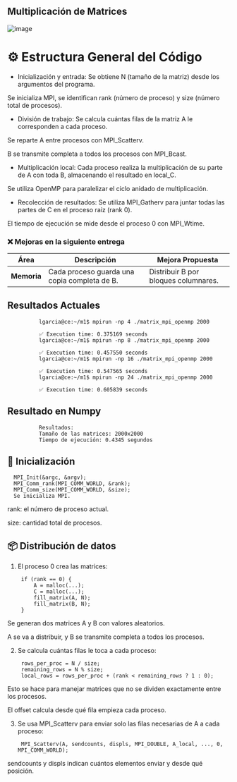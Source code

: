 ## Multiplicación de Matrices

![image](https://github.com/user-attachments/assets/39931cd0-8393-4ce7-bf8d-894a2bf9519a)


# ⚙️ Estructura General del Código
- Inicialización y entrada:
Se obtiene N (tamaño de la matriz) desde los argumentos del programa.

Se inicializa MPI, se identifican rank (número de proceso) y size (número total de procesos).

- División de trabajo:
Se calcula cuántas filas de la matriz A le corresponden a cada proceso.

Se reparte A entre procesos con MPI_Scatterv.

B se transmite completa a todos los procesos con MPI_Bcast.

- Multiplicación local: 
Cada proceso realiza la multiplicación de su parte de A con toda B, almacenando el resultado en local_C.

Se utiliza OpenMP para paralelizar el ciclo anidado de multiplicación.

- Recolección de resultados:
Se utiliza MPI_Gatherv para juntar todas las partes de C en el proceso raíz (rank 0).

El tiempo de ejecución se mide desde el proceso 0 con MPI_Wtime.


### ❌ Mejoras en la siguiente entrega

| Área         | Descripción                                              | Mejora Propuesta                                                            |
|--------------|----------------------------------------------------------|-----------------------------------------------------------------------------|
| **Memoria**      | Cada proceso guarda una copia completa de B.             | Distribuir B por bloques columnares.                                       |

## Resultados Actuales

              lgarcia@ce:~/m1$ mpirun -np 4 ./matrix_mpi_openmp 2000
              
              ✅ Execution time: 0.375169 seconds
              lgarcia@ce:~/m1$ mpirun -np 8 ./matrix_mpi_openmp 2000
              
              ✅ Execution time: 0.457550 seconds
              lgarcia@ce:~/m1$ mpirun -np 16 ./matrix_mpi_openmp 2000
              
              ✅ Execution time: 0.547565 seconds
              lgarcia@ce:~/m1$ mpirun -np 24 ./matrix_mpi_openmp 2000
              
              ✅ Execution time: 0.605839 seconds

## Resultado en Numpy

              Resultados:
              Tamaño de las matrices: 2000x2000
              Tiempo de ejecución: 0.4345 segundos


## 🧠 Inicialización

      MPI_Init(&argc, &argv);
      MPI_Comm_rank(MPI_COMM_WORLD, &rank);
      MPI_Comm_size(MPI_COMM_WORLD, &size);
      Se inicializa MPI.

rank: el número de proceso actual.

size: cantidad total de procesos.

## 📦 Distribución de datos
1. El proceso 0 crea las matrices:

        if (rank == 0) {
            A = malloc(...);
            C = malloc(...);
            fill_matrix(A, N);
            fill_matrix(B, N);
        }
   
Se generan dos matrices A y B con valores aleatorios.

A se va a distribuir, y B se transmite completa a todos los procesos.

2. Se calcula cuántas filas le toca a cada proceso:

        rows_per_proc = N / size;
        remaining_rows = N % size;
        local_rows = rows_per_proc + (rank < remaining_rows ? 1 : 0);
   
Esto se hace para manejar matrices que no se dividen exactamente entre los procesos.

El offset calcula desde qué fila empieza cada proceso.

3. Se usa MPI_Scatterv para enviar solo las filas necesarias de A a cada proceso:

        MPI_Scatterv(A, sendcounts, displs, MPI_DOUBLE, A_local, ..., 0, MPI_COMM_WORLD);

sendcounts y displs indican cuántos elementos enviar y desde qué posición.


